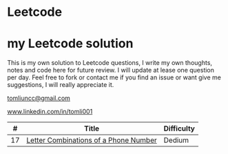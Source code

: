 # Leetcode
# my Leetcode solution

This is my own solution to Leetcode questions, I write my own thoughts, notes and code here for future review. I will update at lease one question per day. Feel free to fork or contact me if you find an issue or want give me suggestions, I will really appreciate it.

tomliuncc@gmail.com

www.linkedin.com/in/tomli001

| # | Title | Difficulty |
|---| ----- | ---------- |
| 17 | [Letter Combinations of a Phone Number](https://github.com/WeiqingLi1/Leetcode/blob/master/solution/17.%20Letter%20Combinations%20of%20a%20Phone%20Number.md) | Dedium |
